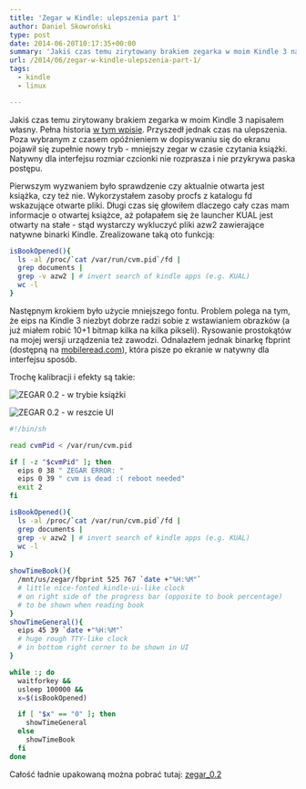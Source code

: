 ```yaml
---
title: 'Zegar w Kindle: ulepszenia part 1'
author: Daniel Skowroński
type: post
date: 2014-06-20T10:17:35+00:00
summary: 'Jakiś czas temu zirytowany brakiem zegarka w moim Kindle 3 napisałem własny. Przyszedł jednak czas na ulepszenia - nowy tryb pracy aktywowany podczas czytania książki.'
url: /2014/06/zegar-w-kindle-ulepszenia-part-1/
tags:
  - kindle
  - linux

---
```

Jakiś czas temu zirytowany brakiem zegarka w moim Kindle 3 napisałem własny. Pełna historia [w tym wpisie][1]. Przyszedł jednak czas na ulepszenia. Poza wybranym z czasem opóźnieniem w dopisywaniu się do ekranu pojawił się zupełnie nowy tryb - mniejszy zegar w czasie czytania książki. Natywny dla interfejsu rozmiar czcionki nie rozprasza i nie przykrywa paska postępu.

Pierwszym wyzwaniem było sprawdzenie czy aktualnie otwarta jest książka, czy też nie. Wykorzystałem zasoby procfs z katalogu fd wskazujące otwarte pliki. Długi czas się głowiłem dlaczego cały czas mam informacje o otwartej książce, aż połapałem się że launcher KUAL jest otwarty na stałe - stąd wystarczy wykluczyć pliki azw2 zawierające natywne binarki Kindle. Zrealizowane taką oto funkcją:

```bash
isBookOpened(){
  ls -al /proc/`cat /var/run/cvm.pid`/fd | 
  grep documents | 
  grep -v azw2 | # invert search of kindle apps (e.g. KUAL)
  wc -l
}
```


Następnym krokiem było użycie mniejszego fontu. Problem polega na tym, że eips na Kindle 3 niezbyt dobrze radzi sobie z wstawianiem obrazków (a już miałem robić 10+1 bitmap kilka na kilka pikseli). Rysowanie prostokątów na mojej wersji urządzenia też zawodzi. Odnalazłem jednak binarkę fbprint (dostępną na [mobileread.com][2]), która pisze po ekranie w natywny dla interfejsu sposób. 

Trochę kalibracji i efekty są takie:  

![ZEGAR 0.2 - w trybie książki](/wp-content/uploads/2014/06/WP_20140620_001.jpg "ZEGAR 0.2 - w trybie książki")

![ZEGAR 0.2 - w reszcie UI](/wp-content/uploads/2014/06/WP_20140620_003.jpg "ZEGAR 0.2 - w reszcie UI")


```bash
#!/bin/sh

read cvmPid < /var/run/cvm.pid

if [ -z "$cvmPid" ]; then
  eips 0 38 " ZEGAR ERROR: "
  eips 0 39 " cvm is dead :( reboot needed"
  exit 2
fi

isBookOpened(){
  ls -al /proc/`cat /var/run/cvm.pid`/fd | 
  grep documents | 
  grep -v azw2 | # invert search of kindle apps (e.g. KUAL)
  wc -l
}

showTimeBook(){
  /mnt/us/zegar/fbprint 525 767 `date +"%H:%M"` 
  # little nice-fonted kindle-ui-like clock 
  # on right side of the progress bar (opposite to book percentage)
  # to be shown when reading book
}
showTimeGeneral(){
  eips 45 39 `date +"%H:%M"` 
  # huge rough TTY-like clock 
  # in bottom right corner to be shown in UI
}

while :; do
  waitforkey &&
  usleep 100000 &&
  x=$(isBookOpened)

  if [ "$x" == "0" ]; then
    showTimeGeneral
  else
    showTimeBook     
  fi
done
```


Całość ładnie upakowaną można pobrać tutaj: [zegar_0.2][5]

 [1]: http://blog.dsinf.net/2014/05/zegar-w-kindle/
 [2]: http://www.mobileread.com/forums/showthread.php?t=147870
 [3]: /wp-content/uploads/2014/06/WP_20140620_001.jpg
 [4]: /wp-content/uploads/2014/06/WP_20140620_003.jpg
 [5]: /wp-content/uploads/2014/06/zegar_0.2.zip
